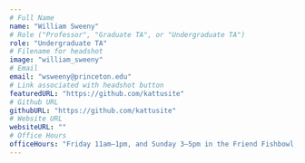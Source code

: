 ```yaml
---
# Full Name
name: "William Sweeny"
# Role ("Professor", "Graduate TA", or "Undergraduate TA")
role: "Undergraduate TA"
# Filename for headshot
image: "william_sweeny"
# Email
email: "wsweeny@princeton.edu"
# Link associated with headshot button
featuredURL: "https://github.com/kattusite"
# Github URL
githubURL: "https://github.com/kattusite"
# Website URL
websiteURL: ""
# Office Hours
officeHours: "Friday 11am–1pm, and Sunday 3–5pm in the Friend Fishbowl, as well as Precept Problem Sessions in Friend 008"
---
```


